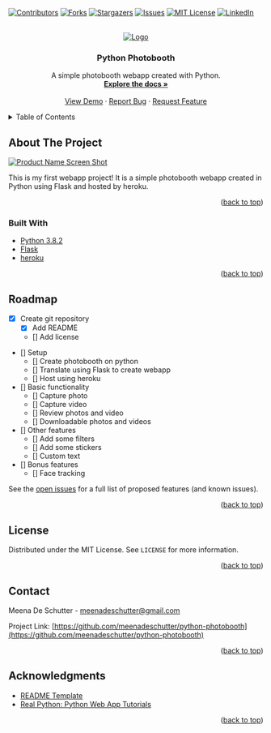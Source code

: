 <div id="top"></div>
<!-- PROJECT SHIELDS -->

[![Contributors][contributors-shield]][contributors-url]
[![Forks][forks-shield]][forks-url]
[![Stargazers][stars-shield]][stars-url]
[![Issues][issues-shield]][issues-url]
[![MIT License][license-shield]][license-url]
[![LinkedIn][linkedin-shield]][linkedin-url]

<!-- PROJECT LOGO -->
<br />
<div align="center">
  <a href="https://github.com/meenadeschutter/python-photobooth">
    <img src="images/profile.png" alt="Logo">
  </a>
<h3 align="center">Python Photobooth</h3>

  <p align="center">
    A simple photobooth webapp created with Python.
    <br />
    <a href="https://github.com/meenadeschutter/python-photobooth"><strong>Explore the docs »</strong></a>
    <br />
    <br />
    <a href="https://github.com/meenadeschutter/python-photobooth">View Demo</a>
    ·
    <a href="https://github.com/meenadeschutter/python-photobooth/issues">Report Bug</a>
    ·
    <a href="https://github.com/meenadeschutter/python-photobooth/issues">Request Feature</a>
  </p>
</div>



<!-- TABLE OF CONTENTS -->
<details>
  <summary>Table of Contents</summary>
  <ol>
    <li>
      <a href="#about-the-project">About The Project</a>
      <ul>
        <li><a href="#built-with">Built With</a></li>
      </ul>
    </li>
    <li>
      <a href="#getting-started">Getting Started</a>
      <ul>
        <li><a href="#prerequisites">Prerequisites</a></li>
        <li><a href="#installation">Installation</a></li>
      </ul>
    </li>
    <li><a href="#usage">Usage</a></li>
    <li><a href="#roadmap">Roadmap</a></li>
    <li><a href="#contributing">Contributing</a></li>
    <li><a href="#license">License</a></li>
    <li><a href="#contact">Contact</a></li>
    <li><a href="#acknowledgments">Acknowledgments</a></li>
  </ol>
</details>



<!-- ABOUT THE PROJECT -->
## About The Project

[![Product Name Screen Shot][product-screenshot]](https://meenadeschutter.github.io)

This is my first webapp project! It is a simple photobooth webapp created in Python using Flask and hosted by heroku.

<p align="right">(<a href="#top">back to top</a>)</p>



### Built With

* [Python 3.8.2](https://www.python.org/downloads/release/python-382/)
* [Flask](https://flask.palletsprojects.com/en/2.0.x/)
* [heroku](https://www.heroku.com/)

<p align="right">(<a href="#top">back to top</a>)</p>


<!-- ROADMAP -->
## Roadmap

- [x] Create git repository
    - [x] Add README
    - [] Add license
- [] Setup
    - [] Create photobooth on python
    - [] Translate using Flask to create webapp
    - [] Host using heroku
- [] Basic functionality
    - [] Capture photo
    - [] Capture video
    - [] Review photos and video
    - [] Downloadable photos and videos
- [] Other features
    - [] Add some filters
    - [] Add some stickers
    - [] Custom text
- [] Bonus features
    - [] Face tracking

See the [open issues](https://github.com/meenadeschutter/python-photobooth/issues) for a full list of proposed features (and known issues).

<p align="right">(<a href="#top">back to top</a>)</p>



<!-- LICENSE -->
## License

Distributed under the MIT License. See `LICENSE` for more information.

<p align="right">(<a href="#top">back to top</a>)</p>



<!-- CONTACT -->
## Contact

Meena De Schutter - meenadeschutter@gmail.com

Project Link: [https://github.com/meenadeschutter/python-photobooth](https://github.com/meenadeschutter/python-photobooth)

<p align="right">(<a href="#top">back to top</a>)</p>



<!-- ACKNOWLEDGMENTS -->
## Acknowledgments

* [README Template](https://github.com/othneildrew/Best-README-Template/blob/master/README.md)
* [Real Python: Python Web App Tutorials](https://realpython.com/python-web-applications/)

<p align="right">(<a href="#top">back to top</a>)</p>



<!-- MARKDOWN LINKS & IMAGES -->
<!-- https://www.markdownguide.org/basic-syntax/#reference-style-links -->
[contributors-shield]: https://img.shields.io/github/contributors/meenadeschutter/python-photobooth.svg?style=for-the-badge
[contributors-url]: https://github.com/meenadeschutter/python-photobooth/graphs/contributors
[forks-shield]: https://img.shields.io/github/forks/meenadeschutter/python-photobooth.svg?style=for-the-badge
[forks-url]: https://github.com/meenadeschutter/python-photobooth/network/members
[stars-shield]: https://img.shields.io/github/stars/meenadeschutter/python-photobooth.svg?style=for-the-badge
[stars-url]: https://github.com/meenadeschutter/python-photobooth/stargazers
[issues-shield]: https://img.shields.io/github/issues/meenadeschutter/python-photobooth.svg?style=for-the-badge
[issues-url]: https://github.com/meenadeschutter/python-photobooth/issues
[license-shield]: https://img.shields.io/github/license/meenadeschutter/python-photobooth.svg?style=for-the-badge
[license-url]: https://github.com/meenadeschutter/python-photobooth/blob/master/LICENSE.txt
[linkedin-shield]: https://img.shields.io/badge/-LinkedIn-black.svg?style=for-the-badge&logo=linkedin&colorB=555
[linkedin-url]: https://linkedin.com/in/meena-de-schutter-194297127
[product-screenshot]: images/landing-page.png
